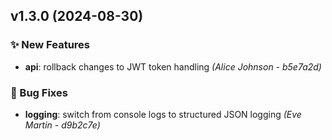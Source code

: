 ## v1.3.0 (2024-08-30)

### ✨ New Features

- **api**: rollback changes to JWT token handling *(Alice Johnson - b5e7a2d)*

### 🐛 Bug Fixes

- **logging**: switch from console logs to structured JSON logging *(Eve Martin - d9b2c7e)*

